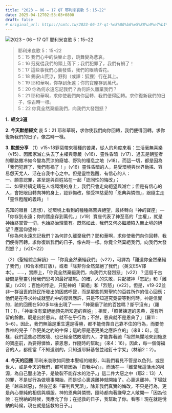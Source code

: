 ```yaml
---
title: "2023 – 06 – 17 QT 耶利米哀歌 5：15~22"
date: 2025-04-12T02:53:03+0800
draft: false
# original_url: https://cmtc.tw/2023-06-17-qt-%e8%80%b6%e5%88%a9%e7%b1%b3%e5%93%80%e6%ad%8c-5%ef%bc%9a1522
---
```


![2023 – 06 – 17 QT 耶利米哀歌 5：15\~22](/images/qt.jpg  "2023 – 06 – 17 QT 耶利米哀歌 5：15\~22")

> 耶利米哀歌 5：15\~22  
> 5：15 我們心中的快樂止息，跳舞變為悲哀。  
> 5：16 冠冕從我們的頭上落下；我們犯罪了，我們有禍了！  
> 5：17 這些事我們心裏發昏，我們的眼睛昏花。  
> 5：18 錫安山荒涼，野狗（或譯：狐狸）行在其上。  
> 5：19 耶和華啊，你存到永遠；你的寶座存到萬代。  
> 5：20 你為何永遠忘記我們？為何許久離棄我們？  
> 5：21 耶和華啊，求你使我們向你回轉，我們便得回轉。求你復新我們的日子，像古時一樣。  
> 5：22 你竟全然棄絕我們，向我們大發烈怒？

**1.  經文3遍**

**2. 今天默想經文**
哀 5：21 耶和華啊，求你使我們向你回轉，我們便得回轉。求你復新我們的日子，像古時一樣。

**3. 默想分享**
（1）v15\~18罪惡帶來種種的苦果，從人的角度來看：生活毫無喜樂（v15）、因國家滅亡失去了主權與尊嚴（v16）、靈性昏暗（v17）、過去是朝聖者的耶路撒冷如今變為荒涼的廢墟、野狗的棲息之地（v18）。而這一切，都是因為「我們犯罪了，我們有禍了！」（v16）靈性昏暗的人，易受環境與世界動搖、容易怨天尤人、活在自我中心之中。但是靈性甦醒、有信心的人：  
一、願意認罪，甚至是與百姓站在一起「認同性的悔改」；  
二、如果持續定睛在人或環境的身上，我們只會走向絕望與滅亡；但是有信心的人，會把眼目轉向神的身上，認罪悔改，領受神慈愛的「恩典與憐憫」，跟隨主走「靈性甦醒的義路」！

先知的眼目（思想），從環境上看到的種種痛苦與絕望，最終轉向「神的寶座」—「你存到永遠；你的寶座存到萬代。」（v19）寶座代表了神至高的「主權」，就是神始終掌管一切，也始終治理萬有。既然如此，我們又何必繼續陷入無止境的絕望？應當仰望神：  
「你為何永遠忘記我們？為何許久離棄我們？耶和華啊，求你使我們向你回轉，我們便得回轉。求你復新我們的日子，像古時一樣。你竟全然棄絕我們，向我們大發烈怒？」（v20\~22）

（2）《聖經綜合解讀》—「你竟全然棄絕我們」（v22），可譯為「難道你全然棄絕了我們」（和合本修訂版），或者「除非你全然棄絕了我們」（英文ESV譯本）。……，實際上，「你竟全然棄絕我們，向我們大發烈怒」（v22）？這個千古疑問是聖靈引發我們思考的最好結尾。的確，人的失敗，只配被神「忘記」和「離棄」（v20）；百姓的悖逆，只配神的「棄絕」和「烈怒」（v22）。但是，v19-22並非一群沮喪的餘民所發出的困惑呼聲，而是那些抓緊聖約的百姓所作的信心回應；他們是在呼求神成就聖約中的復興應許，只是不知道究竟要等到何時。神是信實的，祂的回應在500多年後出現了——「神棄絕了祂的百姓嗎？斷乎沒有」（羅11：1），「神並沒有棄絕祂預先所知道的百姓」；相反，「照著揀選的恩典，還有所留的餘數。既是出於恩典，就不在乎行為；不然，恩典就不是恩典了」（羅11：5\~6）。因此，我們無論是重生還是得勝，都不能倚靠自己靠不住的行為，而要倚靠神的兒子「作更美之約的中保；這約原是憑更美之應許立的」（來8：6）。這樣，我們這些必然敗壞、也已經全然敗壞的人，才能靠著祂「坦然無懼地來到施恩的寶座前，為要得憐恤，蒙恩惠，作隨時的幫助」（來4：16）。因此，每一個傳福音的人，都應當「不知道別的，只知道耶穌基督並祂釘十字架」（林前2：2）。

**4. 今天的回應**
耶利米哀歌如同整本聖經的縮影，叫我們看見不管是以色列，或是世人，或是今天的我們，都可能因為「自我中心」，而活在—「離棄我這活水的泉源，為自己鑿出池子，是破裂不能存水的池子。」這二件大惡之中（耶2：13）人的罪，不是從行為做壞事開始，而是從心裏遠離神就開始了。心裏遠離神，下場就是「越來越惡」，然後迎來「審判與咒詛」，除非我們真實的悔改，不只是行為，更是內心單純的相信與順服。神的恩典與憐憫，隨時都向著謙卑之人敞開—「因為他說：在悅納的時候，我應允了你；在拯救的日子，我幫助了你。看哪！現在就是悅納的時候，現在就是拯救的日子。」
